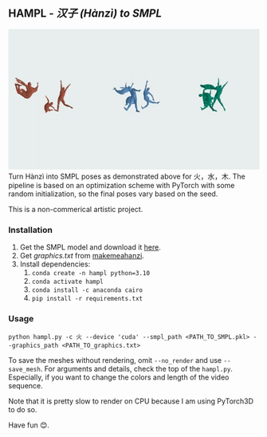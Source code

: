 ## HAMPL - *汉子 (Hànzì) to SMPL*

![Example header picture](example.gif)
Turn Hànzì into SMPL poses as demonstrated above for 火，水，木. The pipeline is based on an optimization scheme with PyTorch with some random initialization, so the final poses vary based on the seed.

This is a non-commerical artistic project.

### Installation
1. Get the SMPL model and download it [here](https://smpl.is.tue.mpg.de/).
2. Get *graphics.txt* from [makemeahanzi](https://github.com/skishore/makemeahanzi).
3. Install dependencies:
   1. ```conda create -n hampl python=3.10```
   2. ```conda activate hampl```
   3. ```conda install -c anaconda cairo```
   4. ```pip install -r requirements.txt```

### Usage
```python hampl.py -c 火 --device 'cuda' --smpl_path <PATH_TO_SMPL.pkl> --graphics_path <PATH_TO_graphics.txt> ```

To save the meshes without rendering, omit ```--no_render``` and use ```--save_mesh```. For arguments and details, check the top of the ```hampl.py```. Especially, if you want to change the colors and length of the video sequence.

Note that it is pretty slow to render on CPU because I am using PyTorch3D to do so.

Have fun 😊.
